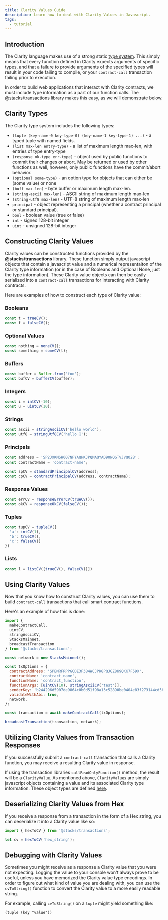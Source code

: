 ```yaml
---
title: Clarity Values Guide
description: Learn how to deal with Clarity Values in Javascript.
tags:
  - tutorial
---
```


## Introduction
The Clarity language makes use of a strong static [type system](https://docs.blockstack.org/references/language-clarity#clarity-type-system). This simply means that every function defined in Clarity expects arguments of specific types, and that a failure to provide arguments of the specified types will result in your code failing to compile, or your `contract-call` transaction failing prior to execution.

In order to build web applications that interact with Clarity contracts, we must include type information as a part of our function calls. The [@stacks/transactions](https://github.com/blockstack/stacks.js/tree/master/packages/transactions) library makes this easy, as we will demonstrate below.

## Clarity Types
The Clarity type system includes the following types:

- `(tuple (key-name-0 key-type-0) (key-name-1 key-type-1) ...)` - a typed tuple with named fields.
- `(list max-len entry-type)` - a list of maximum length max-len, with entries of type entry-type
- `(response ok-type err-type)` - object used by public functions to commit their changes or abort. May be returned or used by other functions as well, however, only public functions have the commit/abort behavior.
- `(optional some-type)` - an option type for objects that can either be (some value) or none
- `(buff max-len)` - byte buffer or maximum length max-len.
- `(string-ascii max-len)` - ASCII string of maximum length max-len
- `(string-utf8 max-len)` - UTF-8 string of maximum length max-len
- `principal` - object representing a principal (whether a contract principal or standard principal).
- `bool` - boolean value (true or false)
- `int` - signed 128-bit integer
- `uint` - unsigned 128-bit integer

## Constructing Clarity Values
Clarity values can be constructed functions provided by the **@stacks/transactions** library. These function simply output javascript objects that contain a javascript value and a numerical representaiton of the Clarity type information (or in the case of Booleans and Optional None, just the type information). These Clarity value objects can then be easily serialized into a `contract-call` transactions for interacting with Clarity contracts.

Here are examples of how to construct each type of Clarity value:

### Booleans
```javascript
const t = trueCV();
const f = falseCV();
```
### Optional Values
```javascript
const nothing = noneCV();
const something = someCV(t);
```

### Buffers
```javascript
const buffer = Buffer.from('foo');
const bufCV = bufferCV(buffer);
```

### Integers
```javascript
const i = intCV(-10);
const u = uintCV(10);
```

### Strings
```javascript
const ascii = stringAsciiCV('hello world');
const utf8 = stringUtf8CV('hello 🌾');
```

### Principals
```javascript
const address = 'SP2JXKMSH007NPYAQHKJPQMAQYAD90NQGTVJVQ02B';
const contractName = 'contract-name';

const spCV = standardPrincipalCV(address);
const cpCV = contractPrincipalCV(address, contractName);
```

### Response Values
```javascript
const errCV = responseErrorCV(trueCV());
const okCV = responseOkCV(falseCV());
```

### Tuples
```javascript
const tupCV = tupleCV({
  'a': intCV(1),
  'b': trueCV(),
  'c': falseCV()
})
```

### Lists
```javascript
const l = listCV([trueCV(), falseCV()])
```

## Using Clarity Values
Now that you know how to construct Clarity values, you can use them to build `contract-call` transactions that call smart contract functions.

Here's an example of how this is done:

```javascript
import {
  makeContractCall,
  uintCV,
  stringAsciiCV,
  StacksMainnet,
  broadcastTransaction
} from '@stacks/transactions';

const network = new StacksMainnet();

const txOptions = {
  contractAddress: 'SPBMRFRPPGCDE3F384WCJPK8PQJGZ8K9QKK7F59X',
  contractName: 'contract_name',
  functionName: 'contract_function',
  functionArgs: [uintCV(10), stringAsciiCV('test')],
  senderKey: 'b244296d5907de9864c0b0d51f98a13c52890be0404e83f273144cd5b9960eed01',
  validateWithAbi: true,
  network,
};

const transaction = await makeContractCall(txOptions);

broadcastTransaction(transaction, network);
```

## Utilizing Clarity Values from Transaction Responses
If you successfully submit a `contract-call` transaction that calls a Clarity function, you may receive a resulting Clarity value in response.

If using the transaction libraries `callReadOnlyFunction()` method, the result will be a `ClarityValue`. As mentioned above, `ClarityValues` are simply javascript objects containing a value and its associated Clarity type information. These object types are defined [here](https://github.com/blockstack/stacks.js/tree/1f2b5fd8bdf1c2b5866e8171163594d7708a8c7a/packages/transactions/src/clarity/types).

## Deserializing Clarity Values from Hex
If you receive a response from a transaction in the form of a Hex string, you can deserialize it into a Clarity value like so:

```javascript
import { hexToCV } from '@stacks/transactions';

let cv = hexToCV('hex_string');
```

## Debugging with Clarity Values
Sometimes you might receive as a response a Clarity value that you were not expecting. Logging the value to your console won't always prove to be useful, unless you have memorized the Clarity value type encodings. In order to figure out what kind of value you are dealing with, you can use the `cvToString()` function to convert the Clarity value to a more easily readable string.

For example, calling `cvToString()` on a `tuple` might yield something like:

```
(tuple (key "value"))
```

